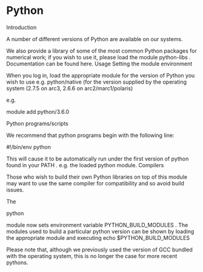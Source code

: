 # Python 

Introduction

A number of different versions of Python are available on our systems.

We also provide a library of some of the most common Python packages for numerical work; if you wish to use it, please load the module python-libs . Documentation can be found here.
Usage
Setting the module environment

When you log in, load the appropriate module for the version of Python you wish to use e.g. python/native (for the version supplied by the operating system (2.7.5 on arc3, 2.6.6 on arc2/marc1/polaris)

e.g.


module add python/3.6.0

Python programs/scripts

We recommend that python programs begin with the following line:


#!/bin/env python

This will cause it to be automatically run under the first version of python found in your PATH . e.g. the loaded python module.
Compilers

Those who wish to build their own Python libraries on top of this module may want to use the same compiler for compatibility and so avoid build issues.

The

python

module now sets environment variable PYTHON_BUILD_MODULES . The modules used to build a particular python version can be shown by loading the appropriate module and executing echo $PYTHON_BUILD_MODULES

Please note that, although we previously used the version of GCC bundled with the operating system, this is no longer the case for more recent pythons.
